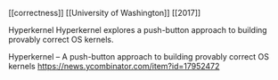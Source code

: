 [[correctness]] [[University of Washington]] [[2017]]

Hyperkernel
Hyperkernel explores a push-button approach to building provably correct OS kernels. 

Hyperkernel – A push-button approach to building provably correct OS kernels https://news.ycombinator.com/item?id=17952472 